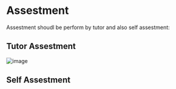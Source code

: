 # Assestment

Assestment shoudl be perform by tutor and also self assestment:

## Tutor Assestment

![image](https://github.com/user-attachments/assets/15c4ac4d-e6f2-412b-9fb5-5150231e17a0)

## Self Assestment

